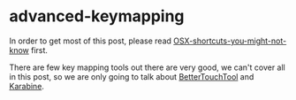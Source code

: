 # advanced-keymapping

In order to get most of this post, please read [OSX-shortcuts-you-might-not-know](https://github.com/yifanchen/OSX-shortcuts-you-might-not-know) first. 

There are few key mapping tools out there are very good, we can't cover all in this post, so we are only going to talk about [BetterTouchTool](https://www.boastr.net/) and [Karabine](https://github.com/tekezo/Karabiner).
